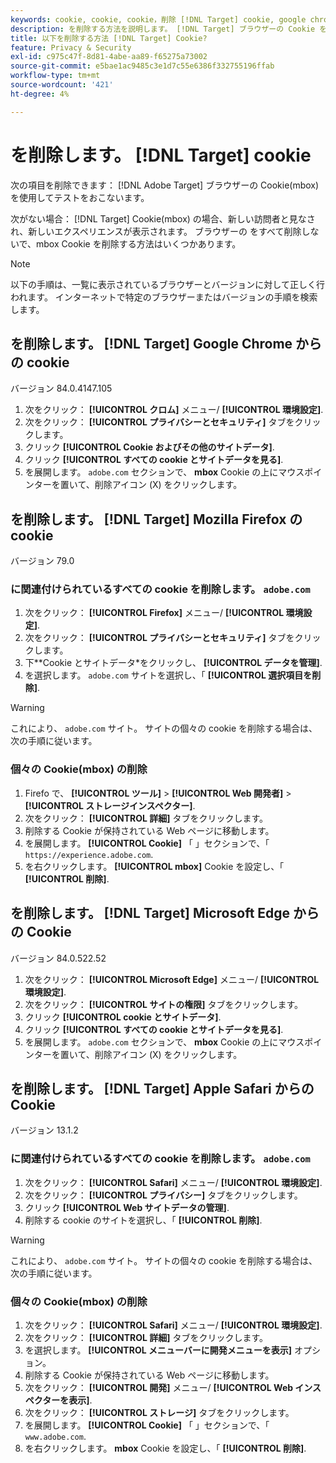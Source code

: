 ```yaml
---
keywords: cookie, cookie, cookie，削除 [!DNL Target] cookie, google chrome, chrome, mozilla firefox, firefox, microsoft edge, safari, cookie1
description: を削除する方法を説明します。 [!DNL Target] ブラウザーの Cookie を使用してエクスペリエンスを検証できます。
title: 以下を削除する方法 [!DNL Target] Cookie?
feature: Privacy & Security
exl-id: c975c47f-8d81-4abe-aa89-f65275a73002
source-git-commit: e5bae1ac9485c3e1d7c55e6386f332755196ffab
workflow-type: tm+mt
source-wordcount: '421'
ht-degree: 4%

---
```


# を削除します。 [!DNL Target] cookie

次の項目を削除できます： [!DNL Adobe Target] ブラウザーの Cookie(mbox) を使用してテストをおこないます。

次がない場合： [!DNL Target] Cookie(mbox) の場合、新しい訪問者と見なされ、新しいエクスペリエンスが表示されます。 ブラウザーの をすべて削除しないで、mbox Cookie を削除する方法はいくつかあります。

>[!NOTE]
>
>以下の手順は、一覧に表示されているブラウザーとバージョンに対して正しく行われます。 インターネットで特定のブラウザーまたはバージョンの手順を検索します。

## を削除します。 [!DNL Target] Google Chrome からの cookie

バージョン 84.0.4147.105

1. 次をクリック： **[!UICONTROL クロム]** メニュー/ **[!UICONTROL 環境設定]**.
1. 次をクリック： **[!UICONTROL プライバシーとセキュリティ]** タブをクリックします。
1. クリック **[!UICONTROL Cookie およびその他のサイトデータ]**.
1. クリック **[!UICONTROL すべての cookie とサイトデータを見る]**.
1. を展開します。 `adobe.com` セクションで、 **mbox** Cookie の上にマウスポインターを置いて、削除アイコン (X) をクリックします。

## を削除します。 [!DNL Target] Mozilla Firefox の cookie

バージョン 79.0

### に関連付けられているすべての cookie を削除します。 `adobe.com`

1. 次をクリック： **[!UICONTROL Firefox]** メニュー/ **[!UICONTROL 環境設定]**.
1. 次をクリック： **[!UICONTROL プライバシーとセキュリティ]** タブをクリックします。
1. 下**Cookie とサイトデータ*&#x200B;をクリックし、 **[!UICONTROL データを管理]**.
1. を選択します。 `adobe.com` サイトを選択し、「 **[!UICONTROL 選択項目を削除]**.

>[!WARNING]
>
>これにより、 `adobe.com` サイト。 サイトの個々の cookie を削除する場合は、次の手順に従います。

### 個々の Cookie(mbox) の削除

1. Firefo で、 **[!UICONTROL ツール]** > **[!UICONTROL Web 開発者]** > **[!UICONTROL ストレージインスペクター]**.
1. 次をクリック： **[!UICONTROL 詳細]** タブをクリックします。
1. 削除する Cookie が保持されている Web ページに移動します。
1. を展開します。 **[!UICONTROL Cookie]** 「 」セクションで、「 `https://experience.adobe.com`.
1. を右クリックします。 **[!UICONTROL mbox]** Cookie を設定し、「 **[!UICONTROL 削除]**.

## を削除します。 [!DNL Target] Microsoft Edge からの Cookie

バージョン 84.0.522.52

1. 次をクリック： **[!UICONTROL Microsoft Edge]** メニュー/ **[!UICONTROL 環境設定]**.
1. 次をクリック： **[!UICONTROL サイトの権限]** タブをクリックします。
1. クリック **[!UICONTROL cookie とサイトデータ]**.
1. クリック **[!UICONTROL すべての cookie とサイトデータを見る]**.
1. を展開します。 `adobe.com` セクションで、 **mbox** Cookie の上にマウスポインターを置いて、削除アイコン (X) をクリックします。

## を削除します。 [!DNL Target] Apple Safari からの Cookie

バージョン 13.1.2

### に関連付けられているすべての cookie を削除します。 `adobe.com`

1. 次をクリック： **[!UICONTROL Safari]** メニュー/ **[!UICONTROL 環境設定]**.
1. 次をクリック： **[!UICONTROL プライバシー]** タブをクリックします。
1. クリック **[!UICONTROL Web サイトデータの管理]**.
1. 削除する cookie のサイトを選択し、「 **[!UICONTROL 削除]**.

>[!WARNING]
>
>これにより、 `adobe.com` サイト。 サイトの個々の cookie を削除する場合は、次の手順に従います。

### 個々の Cookie(mbox) の削除

1. 次をクリック： **[!UICONTROL Safari]** メニュー/ **[!UICONTROL 環境設定]**.
1. 次をクリック： **[!UICONTROL 詳細]** タブをクリックします。
1. を選択します。 **[!UICONTROL メニューバーに開発メニューを表示]** オプション。
1. 削除する Cookie が保持されている Web ページに移動します。
1. 次をクリック： **[!UICONTROL 開発]** メニュー/ **[!UICONTROL Web インスペクターを表示]**.
1. 次をクリック： **[!UICONTROL ストレージ]** タブをクリックします。
1. を展開します。 **[!UICONTROL Cookie]** 「 」セクションで、「 `www.adobe.com`.
1. を右クリックします。 **mbox** Cookie を設定し、「 **[!UICONTROL 削除]**.

